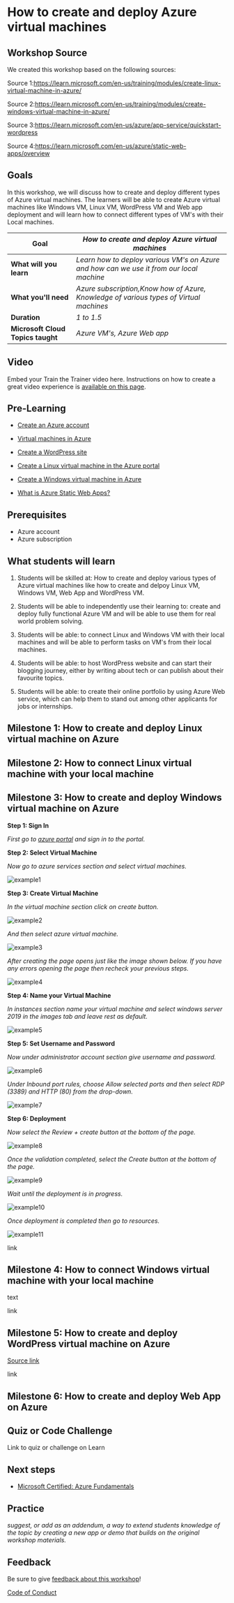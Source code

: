 # How to create and deploy Azure virtual machines

## Workshop Source 

We created this workshop based on the following sources:

Source 1:https://learn.microsoft.com/en-us/training/modules/create-linux-virtual-machine-in-azure/

Source 2:https://learn.microsoft.com/en-us/training/modules/create-windows-virtual-machine-in-azure/

Source 3:https://learn.microsoft.com/en-us/azure/app-service/quickstart-wordpress

Source 4:https://learn.microsoft.com/en-us/azure/static-web-apps/overview

## Goals

In this workshop, we will discuss how to create and deploy different types of Azure virtual machines. The learners will be able to create Azure virtual machines like Windows VM, Linux VM, WordPress VM and Web app deployment and will learn how to connect different types of VM's with their Local machines.

| **Goal**              | *How to create and deploy Azure virtual machines*                                    |
| ----------------------------- | --------------------------------------------------------------------- |
| **What will you learn**          | *Learn how to deploy various VM's on Azure and how can we use it from our local machine*                                        |
| **What you'll need**             | *Azure subscription,Know how of Azure, Knowledge of various types of Virtual machines* |
| **Duration**                     | *1 to 1.5*                                                                |
| **Microsoft Cloud Topics taught**| *Azure VM's, Azure Web app* |
 
                         
## Video

Embed your Train the Trainer video here. Instructions on how to create a great video experience is [available on this page](../video-guidance.md).

## Pre-Learning

- [Create an Azure account](https://learn.microsoft.com/en-us/training/modules/create-an-azure-account/)

- [Virtual machines in Azure](https://learn.microsoft.com/en-us/azure/virtual-machines/overview)

- [Create a WordPress site](https://learn.microsoft.com/en-us/azure/app-service/quickstart-wordpress)

- [Create a Linux virtual machine in the Azure portal](https://learn.microsoft.com/en-us/azure/virtual-machines/linux/quick-create-portal?tabs=ubuntu)

- [Create a Windows virtual machine in Azure](https://learn.microsoft.com/en-us/training/modules/create-windows-virtual-machine-in-azure/)

- [What is Azure Static Web Apps?](https://learn.microsoft.com/en-us/azure/static-web-apps/overview)

## Prerequisites

- Azure account
- Azure subscription

## What students will learn

1. Students will be skilled at: How to create and deploy various types of Azure virtual machines like how to create and delpoy Linux VM, Windows VM, Web App and WordPress VM.

2. Students will be able to independently use their learning to: create and deploy fully functional Azure VM and will be able to use them for real world problem solving.

3. Students will be able: to connect Linux and Windows VM with their local machines and will be able to perform tasks on VM's from their local machines.

4. Students will be able: to host WordPress website and can start their blogging journey, either by writing about tech or can publish about their favourite topics.

5. Students will be able: to create their online portfolio by using Azure Web service, which can help them to stand out among other applicants for jobs or internships.



## Milestone 1: How to create and deploy Linux virtual machine on Azure



## Milestone 2: How to connect Linux virtual machine with your local machine



## Milestone 3: How to create and deploy Windows virtual machine on Azure

**Step 1: Sign In**

*First go to [azure portal](https://portal.azure.com/) and sign in to the portal.*

**Step 2: Select Virtual Machine**

*Now go to azure services section and select virtual machines.*

![example1](https://github.com/Bazgha19/Azure-virtual-machines/blob/main/workshop/images/W1.png)

**Step 3: Create Virtual Machine**

*In the virtual machine section click on create button.*

![example2](https://github.com/Bazgha19/Azure-virtual-machines/blob/main/workshop/images/W2.png)

*And then select azure virtual machine.*

![example3](https://github.com/Bazgha19/Azure-virtual-machines/blob/main/workshop/images/W3.png)

*After creating the page opens just like the image shown below. If you have any errors opening the page then recheck your previous steps.*

![example4](https://github.com/Bazgha19/Azure-virtual-machines/blob/main/workshop/images/W4.png)

**Step 4: Name your Virtual Machine**

*In instances section name your virtual machine and select windows server 2019 in the images tab and leave rest as default.*

![example5](https://github.com/Bazgha19/Azure-virtual-machines/blob/main/workshop/images/W5.png)

**Step 5: Set Username and Password**

*Now under administrator account section give username and password.*

![example6](https://github.com/Bazgha19/Azure-virtual-machines/blob/main/workshop/images/W6.png)

*Under Inbound port rules, choose Allow selected ports and then select RDP (3389) and HTTP (80) from the drop-down.*

![example7](https://github.com/Bazgha19/Azure-virtual-machines/blob/main/workshop/images/W7.png)

**Step 6: Deployment**

*Now select the Review + create button at the bottom of the page.*

![example8](https://github.com/Bazgha19/Azure-virtual-machines/blob/main/workshop/images/W8.png)

*Once the validation completed, select the Create button at the bottom of the page.*

![example9](https://github.com/Bazgha19/Azure-virtual-machines/blob/main/workshop/images/W9.png)

*Wait until the deployment is in progress.*

![example10](https://github.com/Bazgha19/Azure-virtual-machines/blob/main/workshop/images/W10.png)

*Once deployment is completed then go to resources.*

![example11](https://github.com/Bazgha19/Azure-virtual-machines/blob/main/workshop/images/W11.png)

link

## Milestone 4: How to connect Windows virtual machine with your local machine

text

link

## Milestone 5: How to create and deploy WordPress virtual machine on Azure

[Source link](https://learn.microsoft.com/en-us/azure/app-service/quickstart-wordpress)

link
## Milestone 6: How to create and deploy Web App on Azure

## Quiz or Code Challenge

Link to quiz or challenge on Learn

## Next steps

- [Microsoft Certified: Azure Fundamentals](https://learn.microsoft.com/en-us/certifications/azure-fundamentals/)

## Practice

*suggest, or add as an addendum, a way to extend students knowledge of the topic by creating a new app or demo that builds on the original workshop materials.*

## Feedback

Be sure to give [feedback about this workshop](https://forms.office.com/r/MdhJWMZthR)!

[Code of Conduct](../CODE_OF_CONDUCT.md)


